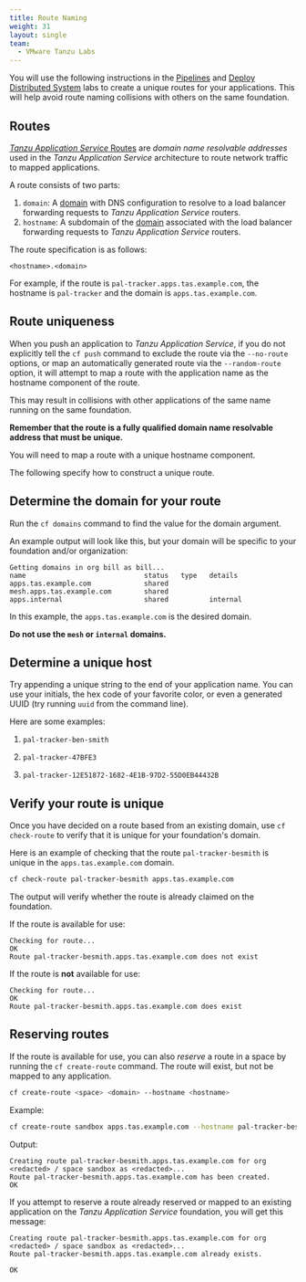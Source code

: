 ```yaml
---
title: Route Naming
weight: 31
layout: single
team:
  - VMware Tanzu Labs
---
```


You will use the following instructions in the
[Pipelines](../pipelines/)
and
[Deploy Distributed System](../deploy-distributed-system/)
labs to create a unique routes
for your applications.
This will help avoid route naming collisions with others on the
same foundation.

## Routes

[*Tanzu Application Service* Routes](https://docs.cloudfoundry.org/devguide/deploy-apps/routes-domains.html#routes)
are *domain name resolvable addresses* used in the
*Tanzu Application Service* architecture to route network traffic to
mapped applications.

A route consists of two parts:

1.  `domain`:
    A
    [domain](https://docs.cloudfoundry.org/devguide/deploy-apps/routes-domains.html#domains)
    with DNS configuration to resolve to a load balancer
    forwarding requests to *Tanzu Application Service* routers.
1.  `hostname`:
    A subdomain of the [domain](https://docs.cloudfoundry.org/devguide/deploy-apps/routes-domains.html#domains) associated with the load
    balancer forwarding requests to *Tanzu Application Service* routers.

The route specification is as follows:

`<hostname>.<domain>`

For example, if the route is `pal-tracker.apps.tas.example.com`,
the hostname is `pal-tracker` and the domain is
`apps.tas.example.com`.

## Route uniqueness

When you push an application to *Tanzu Application Service*,
if you do not explicitly tell the `cf push` command to exclude the route
via the `--no-route` options,
or map an automatically generated route via the `--random-route` option,
it will attempt to map a route with the application name as the
hostname component of the route.

This may result in collisions with other applications of the same name
running on the same foundation.

**Remember that the route is a fully qualified domain name resolvable**
**address that must be unique.**

You will need to map a route with a unique hostname component.

The following specify how to construct a unique route.

## Determine the domain for your route

Run the `cf domains` command to find the value for the domain argument.

An example output will look like this,
but your domain will be specific to your foundation and/or organization:

```no-highlight
Getting domains in org bill as bill...
name                             status   type   details
apps.tas.example.com             shared
mesh.apps.tas.example.com        shared
apps.internal                    shared          internal
```

In this example,
the `apps.tas.example.com` is the desired domain.

**Do not use the `mesh` or `internal` domains.**

## Determine a unique host

Try appending a unique string to the end of your application name.
You can use your initials,
the hex code of your favorite color,
or even a generated UUID
(try running `uuid` from the command line).

Here are some examples:

1.  `pal-tracker-ben-smith`

1.  `pal-tracker-47BFE3`

1.  `pal-tracker-12E51872-1682-4E1B-97D2-55D0EB44432B`

## Verify your route is unique

Once you have decided on a route based from an existing domain,
use `cf check-route` to verify that it is unique for your foundation's
domain.

Here is an example of checking that the route
`pal-tracker-besmith` is unique in the `apps.tas.example.com`
domain.

```bash
cf check-route pal-tracker-besmith apps.tas.example.com
```

The output will verify whether the route is already claimed on the
foundation.

If the route is available for use:

```no-highlight
Checking for route...
OK
Route pal-tracker-besmith.apps.tas.example.com does not exist
```

If the route is **not** available for use:

```no-highlight
Checking for route...
OK
Route pal-tracker-besmith.apps.tas.example.com does exist
```

## Reserving routes

If the route is available for use,
you can also *reserve* a route in a space by running the
`cf create-route` command.
The route will exist,
but not be mapped to any application.

```bash
cf create-route <space> <domain> --hostname <hostname>
```

Example:

```bash
cf create-route sandbox apps.tas.example.com --hostname pal-tracker-besmith
```

Output:

```no-highlight
Creating route pal-tracker-besmith.apps.tas.example.com for org <redacted> / space sandbox as <redacted>...
Route pal-tracker-besmith.apps.tas.example.com has been created.
OK
```

If you attempt to reserve a route already reserved or mapped to an
existing application on the *Tanzu Application Service* foundation,
you will get this message:

```no-highlight
Creating route pal-tracker-besmith.apps.tas.example.com for org <redacted> / space sandbox as <redacted>...
Route pal-tracker-besmith.apps.tas.example.com already exists.

OK
```
